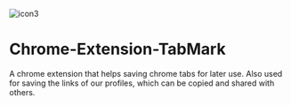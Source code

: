 ![icon3](https://user-images.githubusercontent.com/68070580/125436748-3c456f6c-fba5-4b17-9e82-ab4382c4de98.png)

# Chrome-Extension-TabMark


A chrome extension that helps saving chrome tabs for later use. 
Also used for saving the links of our profiles, which can be copied and shared with others. 
